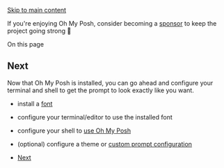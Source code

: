 [Skip to main content](https://ohmyposh.dev/docs/installation/next#__docusaurus_skipToContent_fallback)

If you're enjoying Oh My Posh, consider becoming a [sponsor](https://github.com/sponsors/JanDeDobbeleer) to keep the project going strong 💪

On this page

## Next [​](https://ohmyposh.dev/docs/installation/next\#next "Direct link to Next")

Now that Oh My Posh is installed, you can go ahead and configure your terminal and shell to
get the prompt to look exactly like you want.

- install a [font](https://ohmyposh.dev/docs/installation/fonts)
- configure your terminal/editor to use the installed font
- configure your shell to [use Oh My Posh](https://ohmyposh.dev/docs/installation/prompt)
- (optional) configure a theme or [custom prompt configuration](https://ohmyposh.dev/docs/installation/customize)

- [Next](https://ohmyposh.dev/docs/installation/next#next)